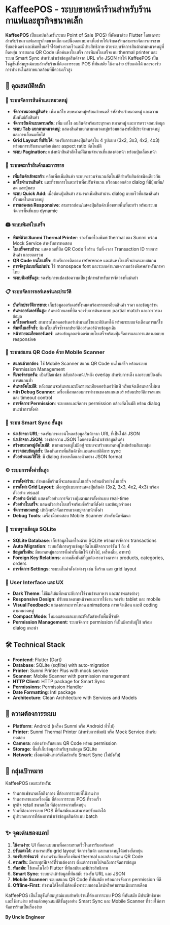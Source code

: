 # KaffeePOS - ระบบขายหน้าร้านสำหรับร้านกาแฟและธุรกิจขนาดเล็ก

**KaffeePOS** เป็นแอปพลิเคชันระบบ Point of Sale (POS) ที่พัฒนาด้วย Flutter โดยเฉพาะสำหรับร้านกาแฟและธุรกิจขนาดเล็ก แอปนี้ออกแบบมาเพื่อช่วยให้เจ้าของร้านสามารถจัดการการขาย รับออร์เดอร์ และพิมพ์ใบเสร็จได้อย่างรวดเร็วและมีประสิทธิภาพ ด้วยระบบจัดการสินค้าตามหมวดหมู่ที่ยืดหยุ่น การสแกน QR Code เพื่อค้นหาใบเสร็จ การพิมพ์ใบเสร็จแบบ thermal printer และระบบ Smart Sync สำหรับนำเข้าข้อมูลสินค้าจาก URL หรือ JSON ทำให้ KaffeePOS เป็นโซลูชันที่สมบูรณ์แบบสำหรับร้านที่ต้องการระบบ POS ที่ทันสมัย ใช้งานง่าย ปรับแต่งได้ และรองรับการทำงานในสภาพแวดล้อมที่มีความเร็วสูง

## 🚀 คุณสมบัติหลัก

### 📱 ระบบจัดการสินค้าและหมวดหมู่
- **จัดการหมวดหมู่สินค้า**: เพิ่ม แก้ไข ลบหมวดหมู่พร้อมกำหนดสี รหัสประจำหมวดหมู่ และความสัมพันธ์กับสินค้า
- **จัดการสินค้าแบบครบครัน**: เพิ่ม แก้ไข ลบสินค้าพร้อมระบุราคา หมวดหมู่ และการตรวจสอบข้อมูล
- **ระบบ Tab แยกตามหมวดหมู่**: แสดงสินค้าแยกตามหมวดหมู่พร้อมแสดงรหัสสีประจำหมวดหมู่และการเลื่อนแท็บได้
- **Grid Layout ที่ปรับได้**: รองรับการแสดงปุ่มสินค้าใน 4 รูปแบบ (3x2, 3x3, 4x2, 4x3) พร้อมการปรับขนาดฟอนต์และ aspect ratio อัตโนมัติ
- **ระบบ Pagination**: แบ่งหน้าสินค้าอัตโนมัติตามจำนวนที่แสดงต่อหน้า พร้อมปุ่มเลื่อนหน้า

### 🛒 ระบบตะกร้าสินค้าและการขาย
- **เพิ่มสินค้าเข้าตะกร้า**: คลิกเพื่อเพิ่มสินค้า ระบบจะรวมจำนวนอัตโนมัติสำหรับสินค้าชนิดเดียวกัน
- **แก้ไขจำนวนสินค้า**: แตะที่รายการในตะกร้าเพื่อปรับจำนวน หรือลบออกด้วย dialog ที่มีปุ่มเพิ่ม/ลด และปุ่มลบ
- **ระบบ Quick Add**: เมื่อซ่อนปุ่มสินค้า สามารถเพิ่มสินค้าผ่าน dialog แบบเร็วที่แสดงสินค้าทั้งหมดในหมวดหมู่
- **การแสดงผล Responsive**: สามารถซ่อน/แสดงปุ่มสินค้าเพื่อขยายพื้นที่ตะกร้า พร้อมระบบจัดการพื้นที่แบบ dynamic

### 🖨️ ระบบพิมพ์ใบเสร็จ
- **พิมพ์ด้วย Sunmi Thermal Printer**: รองรับเครื่องพิมพ์ thermal ของ Sunmi พร้อม Mock Service สำหรับการทดสอบ
- **ใบเสร็จครบถ้วน**: แสดงเลขที่บิล QR Code ชื่อร้าน วันที่-เวลา Transaction ID รายการสินค้า และยอดรวม
- **QR Code บนใบเสร็จ**: สำหรับการติดตาม reference และค้นหาใบเสร็จผ่านระบบสแกน
- **การจัดรูปแบบที่แม่นยำ**: ใช้ monospace font และระบบคำนวณความกว้างพิเศษสำหรับภาษาไทย
- **ระบบพิมพ์ขั้นสูง**: รองรับการแปลงข้อความเป็นรูปภาพสำหรับการจัดวางที่แม่นยำ

### 📋 ระบบจัดการออร์เดอร์และประวัติ
- **บันทึกประวัติการขาย**: เก็บข้อมูลออร์เดอร์ทั้งหมดพร้อมรายละเอียดสินค้า ราคา และข้อมูลร้าน
- **ค้นหาออร์เดอร์ขั้นสูง**: ค้นหาด้วยเลขที่บิล รองรับการค้นหาแบบ partial match และการกรองข้อมูล
- **แก้ไขออร์เดอร์**: สามารถโหลดออร์เดอร์เก่ามาแก้ไขและอัปเดทได้ พร้อมระบบแจ้งเตือนการแก้ไข
- **พิมพ์ใบเสร็จซ้ำ**: พิมพ์ใบเสร็จซ้ำจากประวัติออร์เดอร์ด้วยข้อมูลเดิม
- **หน้ารายละเอียดออร์เดอร์**: แสดงข้อมูลออร์เดอร์แบบใบเสร็จพร้อมปุ่มจัดการและการแสดงผลแบบ responsive

### 📸 ระบบสแกน QR Code ด้วย Mobile Scanner
- **สแกนด้วยกล้อง**: ใช้ Mobile Scanner สแกน QR Code บนใบเสร็จ พร้อมระบบ Permission Management
- **ฟีเจอร์ครบครัน**: เปิด/ปิดแฟลช สลับกล้องหน้า/หลัง overlay สำหรับการเล็ง และระบบป้องกันการสแกนซ้ำ
- **ค้นหาอัตโนมัติ**: หลังสแกนจะค้นหาและเปิดรายละเอียดออร์เดอร์ทันที หรือแจ้งเตือนหากไม่พบ
- **หน้า Debug Scanner**: เครื่องมือทดสอบการทำงานของสแกนเนอร์ พร้อมประวัติการสแกนและ timeout control
- **การจัดการ Permission**: ระบบขอและจัดการ permission กล้องอัตโนมัติ พร้อม dialog แนะนำการตั้งค่า

### 💾 ระบบ Smart Sync ขั้นสูง
- **นำเข้าจาก URL**: รองรับการดาวน์โหลดข้อมูลสินค้าจาก URL ที่เป็นไฟล์ JSON
- **นำเข้าจาก JSON**: วางข้อความ JSON โดยตรงเพื่อนำเข้าข้อมูลสินค้า
- **สร้างหมวดหมู่อัตโนมัติ**: หากหมวดหมู่ไม่มีอยู่ ระบบจะสร้างหมวดหมู่ใหม่พร้อมสีแบบสุ่ม
- **ตรวจสอบข้อมูลซ้ำ**: ป้องกันการเพิ่มสินค้าซ้ำและแสดงสถิติการ sync
- **ตัวอย่างและวิธีใช้**: มี dialog ช่วยเหลือและตัวอย่าง JSON format

### ⚙️ ระบบการตั้งค่าขั้นสูง
- **การตั้งค่าร้าน**: กำหนดชื่อร้านที่จะแสดงบนใบเสร็จ พร้อมตัวอย่างใบเสร็จ
- **การตั้งค่า Grid Layout**: เลือกรูปแบบการแสดงปุ่มสินค้า (3x2, 3x3, 4x2, 4x3) พร้อมตัวอย่าง visual
- **ตัวอย่าง Grid**: แสดงตัวอย่างการจัดวางปุ่มตามการตั้งค่าแบบ real-time
- **ตัวอย่างใบเสร็จ**: แสดงตัวอย่างใบเสร็จพร้อมชื่อร้านที่ตั้งค่า และข้อมูลจำลอง
- **จัดการหมวดหมู่**: เข้าถึงหน้าจัดการหมวดหมู่จากหน้าตั้งค่า
- **Debug Tools**: เครื่องมือทดสอบ Mobile Scanner สำหรับนักพัฒนา

### 💾 ระบบฐานข้อมูล SQLite
- **SQLite Database**: เก็บข้อมูลในเครื่องด้วย SQLite พร้อมการจัดการ transactions
- **Auto Migration**: ระบบอัปเกรดฐานข้อมูลอัตโนมัติจากเวอร์ชัน 1 ถึง 4
- **ข้อมูลเริ่มต้น**: มีหมวดหมู่และการตั้งค่าเริ่มต้นให้ (ทั่วไป, เครื่องดื่ม, อาหาร)
- **Foreign Key Relations**: ความสัมพันธ์ที่ถูกต้องระหว่างตาราง products, categories, orders
- **การจัดการ Settings**: ระบบเก็บค่าตั้งค่าต่างๆ เช่น ชื่อร้าน และ grid layout

### 🎨 User Interface และ UX
- **Dark Theme**: ใช้ธีมสีเข้มที่เหมาะกับการใช้งานร้านอาหาร และสภาพแสงต่างๆ
- **Responsive Design**: ปรับขนาดตามหน้าจอและการใช้งาน รองรับ tablet และ mobile
- **Visual Feedback**: แสดงสถานะการโหลด animations การแจ้งเตือน และสี coding ตามหมวดหมู่
- **Compact Mode**: โหมดแสดงผลแบบกะทัดรัดสำหรับพื้นที่จำกัด
- **Permission Management**: ระบบจัดการ permission ที่เป็นมิตรกับผู้ใช้ พร้อม dialog แนะนำ

## 🛠️ Technical Stack

- **Frontend**: Flutter (Dart) 
- **Database**: SQLite (sqflite) with auto-migration
- **Printer**: Sunmi Printer Plus with mock service
- **Scanner**: Mobile Scanner with permission management
- **HTTP Client**: HTTP package for Smart Sync
- **Permissions**: Permission Handler
- **Date Formatting**: Intl package
- **Architecture**: Clean Architecture with Services and Models

## 📱 ความต้องการระบบ

- **Platform**: Android (เครื่อง Sunmi หรือ Android ทั่วไป)
- **Printer**: Sunmi Thermal Printer (สำหรับการพิมพ์) หรือ Mock Service สำหรับทดสอบ
- **Camera**: กล้องสำหรับสแกน QR Code พร้อม permission
- **Storage**: พื้นที่เก็บข้อมูลสำหรับฐานข้อมูล SQLite
- **Network**: เชื่อมต่ออินเทอร์เน็ตสำหรับ Smart Sync (ไม่บังคับ)

## 🎯 กลุ่มเป้าหมาย

KaffeePOS เหมาะสำหรับ:
- ร้านกาแฟขนาดเล็กถึงกลาง ที่ต้องการระบบที่ใช้งานง่าย
- ร้านอาหารและเครื่องดื่ม ที่ต้องการระบบ POS ที่รวดเร็ว
- ธุรกิจ retail ขนาดเล็ก ที่ต้องการความยืดหยุ่น
- ร้านที่ต้องการระบบ POS ที่ทันสมัยและสามารถปรับแต่งได้
- ผู้ประกอบการที่ต้องการนำเข้าข้อมูลสินค้าแบบ batch

## ✨ จุดเด่นของแอป

1. **ใช้งานง่าย**: UI ที่ออกแบบมาเพื่อความรวดเร็วในการรับออร์เดอร์
2. **ปรับแต่งได้**: สามารถปรับ grid layout จัดการสินค้า และหมวดหมู่ได้อย่างยืดหยุ่น
3. **รองรับฮาร์ดแวร์**: ทำงานร่วมกับเครื่องพิมพ์ thermal และกล้องสแกน QR Code
4. **ครบครัน**: มีครบทุกฟีเจอร์ที่ร้านต้องการ ตั้งแต่การขายไปจนถึงการจัดการข้อมูล
5. **ทันสมัย**: ใช้เทคโนโลยี Flutter ที่ทันสมัยและมีประสิทธิภาพ
6. **Smart Sync**: ระบบนำเข้าข้อมูลที่ทันสมัย รองรับ URL และ JSON
7. **Mobile Scanner**: ระบบสแกน QR Code ที่ทันสมัย พร้อมการจัดการ permission ที่ดี
8. **Offline-First**: ทำงานได้โดยไม่ต้องพึ่งพาระบบออนไลน์หรือค่าธรรมเนียมรายเดือน

KaffeePOS เป็นโซลูชันที่สมบูรณ์แบบสำหรับร้านที่ต้องการระบบ POS ที่ทันสมัย มีประสิทธิภาพ และใช้งานง่าย พร้อมด้วยคุณสมบัติขั้นสูงอย่าง Smart Sync และ Mobile Scanner ที่ช่วยให้การจัดการร้านเป็นเรื่องง่าย

**By Uncle Engineer**
